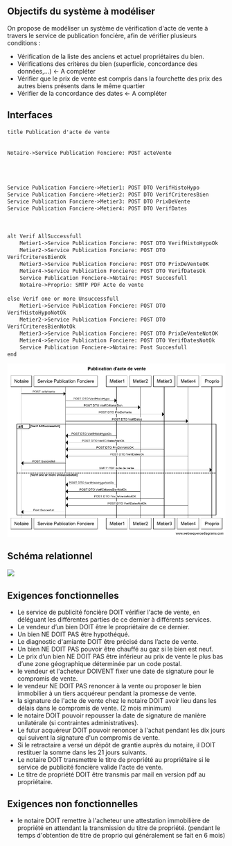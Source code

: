 ## Objectifs du système à modéliser

On propose de modéliser un système de vérification d'acte de vente à travers le service de publication fonciére, afin de vérifier plusieurs conditions : 

- Vérification de la liste des anciens et actuel propriétaires du bien.
- Vérifications des critères du bien (superficie, concordance des données,...) <- A compléter 
- Vérifier que le prix de vente est compris dans la fourchette des prix des autres biens présents dans le même quartier 
- Vérifier de la concordance des dates <- A compléter  

## Interfaces

```
title Publication d'acte de vente


Notaire->Service Publication Fonciere: POST acteVente




Service Publication Fonciere->Metier1: POST DTO VerifHistoHypo
Service Publication Fonciere->Metier2: POST DTO VerifCriteresBien
Service Publication Fonciere->Metier3: POST DTO PrixDeVente
Service Publication Fonciere->Metier4: POST DTO VerifDates



alt Verif AllSuccessfull
    Metier1->Service Publication Fonciere: POST DTO VerifHistoHypoOk
    Metier2->Service Publication Fonciere: POST DTO VerifCriteresBienOk
    Metier3->Service Publication Fonciere: POST DTO PrixDeVenteOK
    Metier4->Service Publication Fonciere: POST DTO VerifDatesOk
    Service Publication Fonciere->Notaire: POST Succesfull
    Notaire->Proprio: SMTP PDF Acte de vente
    
else Verif one or more Unsuccessfull
    Metier1->Service Publication Fonciere: POST DTO VerifHistoHypoNotOk
    Metier2->Service Publication Fonciere: POST DTO VerifCriteresBienNotOk
    Metier3->Service Publication Fonciere: POST DTO PrixDeVenteNotOK
    Metier4->Service Publication Fonciere: POST DTO VerifDatesNotOk
    Service Publication Fonciere->Notaire: Post Succesfull
end
```
![](Publication_d'acte_de_vente.png)

## Schéma relationnel

![](EER.png)

## Exigences fonctionnelles

* Le service de publicité foncière DOIT vérifier l'acte de vente, en déléguant les différentes parties de ce dernier à différents services.
* Le vendeur d’un bien DOIT être le propriétaire de ce dernier.
* Un bien NE DOIT PAS être hypothéqué.
* Le diagnostic d'amiante DOIT être précisé dans l’acte de vente.
* Un bien NE DOIT PAS pouvoir être chauffé au gaz si le bien est neuf.
* Le prix d’un bien NE DOIT PAS être inférieur au prix de vente le plus bas d’une zone géographique déterminée par un code postal.
* le vendeur et l'acheteur DOIVENT fixer une date de signature pour le compromis de vente.
* le vendeur NE DOIT PAS renoncer à la vente ou proposer le bien immobilier à un tiers acquéreur pendant la promesse de vente.
* la signature de l'acte de vente chez le notaire DOIT avoir lieu dans les délais dans le compromis de vente. (2 mois minimum)
* le notaire DOIT pouvoir repousser la date de signature de manière unilatérale (si contraintes administratives).
* Le futur acquéreur DOIT pouvoir renoncer à l'achat pendant les dix jours qui suivent la signature d'un compromis de vente.
* Si le retractaire a versé un dépôt de grantie auprès du notaire, il DOIT restituer la somme dans les 21 jours suivants.
* Le notaire DOIT transmettre le titre de propriété au propriétaire si le service de publicité foncière valide l'acte de vente.
* Le titre de propriété DOIT être transmis par mail en version pdf au propriétaire.

## Exigences non fonctionnelles

* le notaire DOIT remettre à l'acheteur une attestation immobilière de propriété en attendant la transmission du titre de propriété. (pendant le temps d'obtention de titre de proprio qui généralement se fait en 6 mois)
